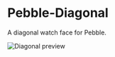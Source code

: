 Pebble-Diagonal
===============

A diagonal watch face for Pebble.

![Diagonal preview](https://raw.github.com/dotar/Pebble-Diagonal/master/diagonal-preview.png)

